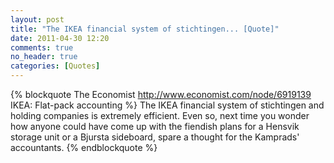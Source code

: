 ```yaml
---
layout: post
title: "The IKEA financial system of stichtingen... [Quote]"
date: 2011-04-30 12:20
comments: true
no_header: true
categories: [Quotes]
---
```

{% blockquote The Economist http://www.economist.com/node/6919139 IKEA: Flat-pack accounting %}
The IKEA financial system of stichtingen and holding companies is extremely efficient. Even so, next time you wonder how anyone could have come up with the fiendish plans for a Hensvik storage unit or a Bjursta sideboard, spare a thought for the Kamprads' accountants.
{% endblockquote %}
